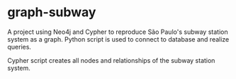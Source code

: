# graph-subway
A project using Neo4j and Cypher to reproduce São Paulo's subway station system as a graph. Python script is used to connect to database and realize queries.

Cypher script creates all nodes and relationships of the subway station system. 
